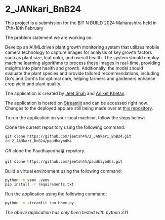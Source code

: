 # 2_JANkari_BnB24
This project is a submission for the BIT N BUILD 2024 Maharashtra held in 17th-18th February

The problem statement we are working on:  

Develop an AI/MLdriven plant growth monitoring system that utilizes mobile camera technology
to capture images for analysis of key growth factors such as plant size, leaf color, and overall health. 
The system should employ machine learning algorithms to process these images in real-time, providing 
insights into plant health and growth. Additionally, the model should evaluate the plant species
and provide tailored recommendations, including Do's and Dont's for optimal care, helping farmers 
and gardeners enhance crop yield and plant quality.

The application is created by [Jeet Shah](https://github.com/jeetsh4h) and [Aniket Khetan](https://github.com/aniketkhetan).

The application is hosted on [Streamlit](https://paudhayodha.streamlit.app/) and can be accessed right now. 
Changes to the deployed app are still being made over at [this repository](https://github.com/jeetsh4h/paudhayodha).

To run the application on your local machine, follow the steps below:

Clone the current repository using the following command:
```bash
git clone https://github.com/jeetsh4h/2_JANkari_BnB24.git
cd 2_JANkari_BnB24/paudhayodha
```
*OR* clone the Paudhayodha🪴 repsitory.
```bash
git clone https://github.com/jeetsh4h/paudhayodha.git
```

Build a virtual environment using the following command:
```bash
python -m venv .venv
pip install -r requirements.txt
```

Run the application using the following command:
```bash
python -m streamlit run Home.py
```


_The above application has only been tested with python 3.11_
